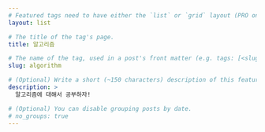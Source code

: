 ```yaml
---
# Featured tags need to have either the `list` or `grid` layout (PRO only).
layout: list

# The title of the tag's page.
title: 알고리즘

# The name of the tag, used in a post's front matter (e.g. tags: [<slug>]).
slug: algorithm

# (Optional) Write a short (~150 characters) description of this featured tag.
description: >
  알고리즘에 대해서 공부하자!

# (Optional) You can disable grouping posts by date.
# no_groups: true
---
```

